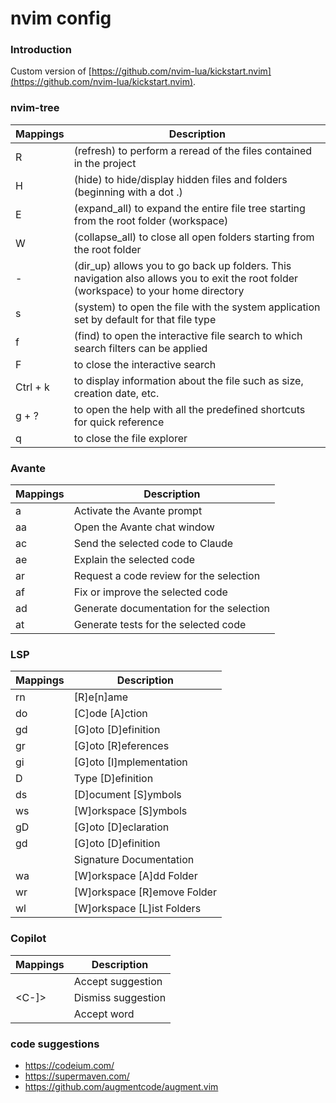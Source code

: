 # nvim config

### Introduction

Custom version of [https://github.com/nvim-lua/kickstart.nvim](https://github.com/nvim-lua/kickstart.nvim).

### nvim-tree

| Mappings | Description |
| --- | --- |
| R | (refresh) to perform a reread of the files contained in the project |
| H | (hide) to hide/display hidden files and folders (beginning with a dot .) |
| E | (expand_all) to expand the entire file tree starting from the root folder (workspace) |
| W | (collapse_all) to close all open folders starting from the root folder |
| - | (dir_up) allows you to go back up folders. This navigation also allows you to exit the root folder (workspace) to your home directory |
| s | (system) to open the file with the system application set by default for that file type |
| f | (find) to open the interactive file search to which search filters can be applied |
| F | to close the interactive search |
| Ctrl + k | to display information about the file such as size, creation date, etc. |
| g + ? | to open the help with all the predefined shortcuts for quick reference |
| q | to close the file explorer |


### Avante

| Mappings | Description |
| --- | --- |
| <leader>a | Activate the Avante prompt |
| <leader>aa | Open the Avante chat window |
| <leader>ac | Send the selected code to Claude |
| <leader>ae | Explain the selected code |
| <leader>ar | Request a code review for the selection |
| <leader>af | Fix or improve the selected code |
| <leader>ad | Generate documentation for the selection |
| <leader>at | Generate tests for the selected code |


### LSP

| Mappings | Description |
| --- | --- |
| <leader>rn | [R]e[n]ame |
| <leader>do | [C]ode [A]ction |
| <leader>gd | [G]oto [D]efinition |
| <leader>gr | [G]oto [R]eferences |
| <leader>gi | [G]oto [I]mplementation |
| <leader>D | Type [D]efinition |
| <leader>ds | [D]ocument [S]ymbols |
| <leader>ws | [W]orkspace [S]ymbols |
| gD | [G]oto [D]eclaration |
| gd | [G]oto [D]efinition |
| <C-k> | Signature Documentation |
| <leader>wa | [W]orkspace [A]dd Folder |
| <leader>wr | [W]orkspace [R]emove Folder |
| <leader>wl | [W]orkspace [L]ist Folders |


### Copilot

| Mappings | Description |
| --- | --- |
| <C-y> | Accept suggestion |
| <C-]> | Dismiss suggestion |
| <C-j> | Accept word |


### code suggestions
- https://codeium.com/
- https://supermaven.com/
- https://github.com/augmentcode/augment.vim
